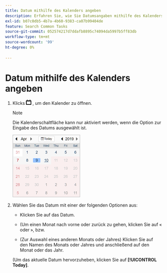 ```yaml
---
title: Datum mithilfe des Kalenders angeben
description: Erfahren Sie, wie Sie Datumsangaben mithilfe des Kalenders auswählen.
exl-id: b07c0db5-4b7a-4b60-9383-ca07b99404de
feature: Search Common Tasks
source-git-commit: 052574217d7ddafb8895c74094da5997b5ff83db
workflow-type: tm+mt
source-wordcount: '99'
ht-degree: 0%

---
```


# Datum mithilfe des Kalenders angeben

1. Klicks ![Schaltfläche &quot;Kalender&quot;](/help/search-social-commerce/assets/calendar-date-range.png "Schaltfläche &quot;Kalender&quot;") , um den Kalender zu öffnen.

   >[!NOTE]
   >
   >Die Kalenderschaltfläche kann nur aktiviert werden, wenn die Option zur Eingabe des Datums ausgewählt ist.

   ![Geöffneter Kalender](/help/search-social-commerce/assets/calendar-full.png "Geöffneter Kalender")

1. Wählen Sie das Datum mit einer der folgenden Optionen aus:

   * Klicken Sie auf das Datum.

   * (Um einen Monat nach vorne oder zurück zu gehen, klicken Sie auf **`<`** oder **`>`**, bzw.

   * (Zur Auswahl eines anderen Monats oder Jahres) Klicken Sie auf den Namen des Monats oder Jahres und anschließend auf den Monat oder das Jahr.

   (Um das aktuelle Datum hervorzuheben, klicken Sie auf **[!UICONTROL Today]**.
